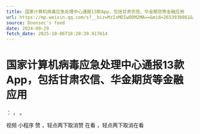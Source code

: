 ```yaml
---
title: 国家计算机病毒应急处理中心通报13款App，包括甘肃农信、华金期货等金融应用
url: https://mp.weixin.qq.com/s?__biz=MzIxMDIwODM2MA==&mid=2653930861&idx=1&sn=e85ea426b3b96507c27824c413c5e0ba
source: Doonsec's feed
date: 2024-09-29
fetch_date: 2025-10-06T18:20:39.917814
---
```


# 国家计算机病毒应急处理中心通报13款App，包括甘肃农信、华金期货等金融应用

：
，
。

视频
小程序
赞
，轻点两下取消赞
在看
，轻点两下取消在看